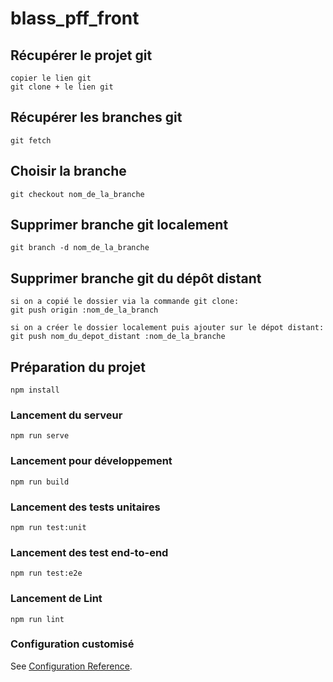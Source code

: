 # blass_pff_front

## Récupérer le projet git
```
copier le lien git
git clone + le lien git
```

## Récupérer les branches git
```
git fetch
```

## Choisir la branche
```
git checkout nom_de_la_branche
```
## Supprimer branche git localement
```
git branch -d nom_de_la_branche
```
## Supprimer branche git du dépôt distant
```
si on a copié le dossier via la commande git clone:
git push origin :nom_de_la_branch

si on a créer le dossier localement puis ajouter sur le dépot distant:
git push nom_du_depot_distant :nom_de_la_branche
```

## Préparation du projet
```
npm install
```

### Lancement du serveur
```
npm run serve
```

### Lancement pour développement
```
npm run build
```

### Lancement des tests unitaires
```
npm run test:unit
```

### Lancement des test end-to-end
```
npm run test:e2e
```

### Lancement de Lint
```
npm run lint
```

### Configuration customisé
See [Configuration Reference](https://cli.vuejs.org/config/).
